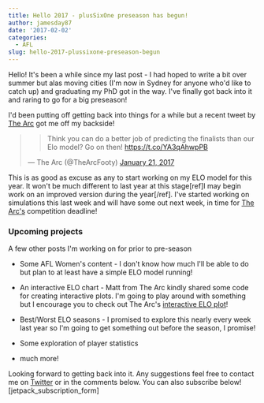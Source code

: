 ```yaml
---
title: Hello 2017 - plusSixOne preseason has begun!
author: jamesday87
date: '2017-02-02'
categories:
  - AFL
slug: hello-2017-plussixone-preseason-begun
---
```


Hello! It's been a while since my last post - I had hoped to write a bit over summer but alas moving cities (I'm now in Sydney for anyone who'd like to catch up) and graduating my PhD got in the way. I've finally got back into it and raring to go for a big preseason!

<!-- more -->

I'd been putting off getting back into things for a while but a recent tweet by  [The Arc](http://thearcfooty.com) got me off my backside!

<blockquote>

>
> Think you can do a better job of predicting the finalists than our Elo model? Go on then! <https://t.co/YA3qAhwpPB>
>
>
— The Arc (@TheArcFooty) [January 21, 2017](https://twitter.com/TheArcFooty/status/822735709731573761)</blockquote>

This is as good as excuse as any to start working on my ELO model for this year. It won't be much different to last year at this stage[ref]I may begin work on an improved version during the year[/ref]. I've started working on simulations this last week and will have some out next week, in time for [The Arc's](http://thearcfooty.com) competition deadline!

### Upcoming projects

A few other posts I'm working on for prior to pre-season

  * Some AFL Women's content - I don't know how much I'll be able to do but plan to at least have a simple ELO model running!

  * An interactive ELO chart - Matt from The Arc kindly shared some code for creating interactive plots. I'm going to play around with something but I encourage you to check out The Arc's [interactive ELO plot](https://thearcfooty.com/2017/01/28/a-complete-history-of-the-afl/)!

  * Best/Worst ELO seasons - I promised to explore this nearly every week last year so I'm going to get something out before the season, I promise!

  * Some exploration of player statistics

  * much more!

Looking forward to getting back into it. Any suggestions feel free to contact me on [Twitter](https://twitter.com/plusSixOneblog) or in the comments below. You can also subscribe below!
[jetpack_subscription_form]
